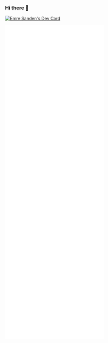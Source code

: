 ### Hi there 👋
<a href="https://app.daily.dev/kindcoder"><img src="https://api.daily.dev/devcards/v2/yanu6FMDxnGnLgUDw7f3i.png?r=3o5&type=default" width="356" alt="Emre Sanden's Dev Card"/></a>

![Metrics](/github-metrics.svg)
